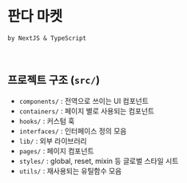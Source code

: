 # 판다 마켓

`by NextJS & TypeScript`

<br/>

## 프로젝트 구조 (`src/`)

- `components/` : 전역으로 쓰이는 UI 컴포넌트
- `containers/` : 페이지 별로 사용되는 컴포넌트
- `hooks/` : 커스텀 훅
- `interfaces/` : 인터페이스 정의 모음
- `lib/` : 외부 라이브러리
- `pages/` : 페이지 컴포넌트
- `styles/` : global, reset, mixin 등 글로벌 스타일 시트
- `utils/` : 재사용되는 유틸함수 모음

